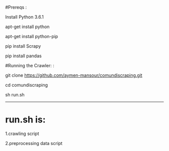 #Prereqs : 

Install Python 3.6.1

apt-get install python

apt-get install python-pip

pip install Scrapy

pip install pandas


#Running the Crawler: :

git clone https://github.com/aymen-mansour/comundiscraping.git

cd comundiscraping

sh run.sh

----------------------------------------------------------------

# run.sh is:

1.crawling script

2.preprocessing data script
